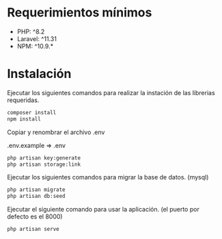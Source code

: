 # Requerimientos mínimos

- PHP: ^8.2
- Laravel: ^11.31
- NPM: ^10.9.*

# Instalación
Ejecutar los siguientes comandos para realizar la instación de las librerias requeridas.

```sh
composer install
npm install
```
Copiar y renombrar el archivo .env

.env.example => .env

```sh
php artisan key:generate
php artisan storage:link
```
Ejecutar los siguientes comandos para migrar la base de datos. (mysql)

```sh
php artisan migrate
php artisan db:seed
```

Ejecutar el siguiente comando para usar la aplicación. (el puerto por defecto es el 8000)

```sh
php artisan serve
```
